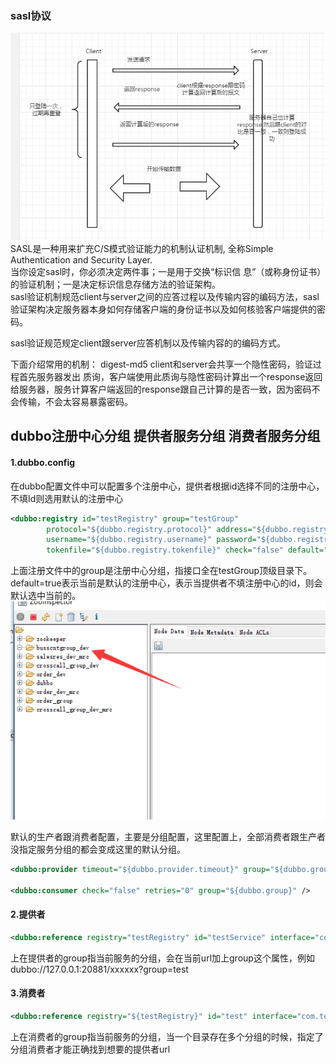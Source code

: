 ### sasl协议
![](https://github.com/tsmairc/DubboProtocol/blob/master/image/sasl.png?raw=true)
<br/>SASL是一种用来扩充C/S模式验证能力的机制认证机制,  全称Simple Authentication and Security Layer.<br/>
当你设定sasl时，你必须决定两件事；一是用于交换“标识信 息”（或称身份证书）的验证机制；一是决定标识信息存储方法的验证架构。<br/>
sasl验证机制规范client与server之间的应答过程以及传输内容的编码方法，sasl验证架构决定服务器本身如何存储客户端的身份证书以及如何核验客户端提供的密码。
 

 sasl验证规范规定client跟server应答机制以及传输内容的的编码方式。
 
 下面介绍常用的机制：
 digest-md5
 client和server会共享一个隐性密码，验证过程首先服务器发出 质询，客户端使用此质询与隐性密码计算出一个response返回给服务器，服务计算客户端返回的response跟自己计算的是否一致，因为密码不会传输，不会太容易暴露密码。
 
 
 
 ## dubbo注册中心分组 提供者服务分组 消费者服务分组
 
#### 1.dubbo.config
 在dubbo配置文件中可以配置多个注册中心，提供者根据id选择不同的注册中心，不填Id则选用默认的注册中心
```xml
<dubbo:registry id="testRegistry" group="testGroup"
		protocol="${dubbo.registry.protocol}" address="${dubbo.registry.address}"
		username="${dubbo.registry.username}" password="${dubbo.registry.password}"
		tokenfile="${dubbo.registry.tokenfile}" check="false" default="true" />
```
上面注册文件中的group是注册中心分组，指接口全在testGroup顶级目录下。default=true表示当前是默认的注册中心，表示当提供者不填注册中心的id，则会默认选中当前的。
![](https://github.com/tsmairc/DubboProtocol/blob/master/image/zookeeper_tree.png?raw=true)

默认的生产者跟消费者配置，主要是分组配置，这里配置上，全部消费者跟生产者没指定服务分组的都会变成这里的默认分组。
```xml
<dubbo:provider timeout="${dubbo.provider.timeout}" group="${dubbo.group}" />

<dubbo:consumer check="false" retries="0" group="${dubbo.group}" />

```

#### 2.提供者
```xml
<dubbo:reference registry="testRegistry" id="testService" interface="com.test.TestService"  group="test"/>
```
上在提供者的group指当前服务的分组，会在当前url加上group这个属性，例如dubbo://127.0.0.1:20881/xxxxxx?group=test

#### 3.消费者
```xml
<dubbo:reference registry="${testRegistry}" id="test" interface="com.test.TestService" group="test"/>
```
上在消费者的group指当前服务的分组，当一个目录存在多个分组的时候，指定了分组消费者才能正确找到想要的提供者url
